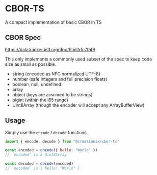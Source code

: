 # CBOR-TS

A compact implementation of basic CBOR in TS

## CBOR Spec

https://datatracker.ietf.org/doc/html/rfc7049

This only implements a commonly used subset of the spec to keep code size as small as possible.

- string (encoded as NFC normalized UTF-8)
- number (safe integers and full precision floats)
- boolean, null, undefined
- array
- object (keys are assumed to be strings)
- bigint (within the i65 range)
- Uint8Array (though the encoder will accept any ArrayBufferView)

## Usage

Simply use the `encode` / `decode` functions.

```js
import { encode, decode } from "@creationix/cbor-ts"

const encoded = encode({ hello: "World" })
// `encoded` is a Uint8Array

const decoded = decode(encoded)
// `decoded` is { hello: "World" }
```